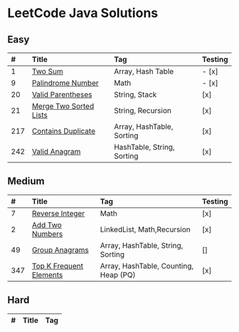 # LeetCode Java Solutions

## Easy

| #   | Title                          | Tag                        | Testing |
| :-- | :----------------------------- | :------------------------- | :------ |
| 1   | [Two Sum][0001]                | Array, Hash Table          | - [x]   |
| 9   | [Palindrome Number][0009]      | Math                       | - [x]   |
| 20  | [Valid Parentheses][0020]      | String, Stack              | [x]     |
| 21  | [Merge Two Sorted Lists][0021] | String, Recursion          | [x]     |
| 217 | [Contains Duplicate][0217]     | Array, HashTable, Sorting  | [x]     |
| 242 | [Valid Anagram][0242]          | HashTable, String, Sorting | [x]     |

## Medium

| #   | Title                           | Tag                                   | Testing |
| :-- | :------------------------------ | :------------------------------------ | ------- |
| 7   | [Reverse Integer][0007]         | Math                                  | [x]     |
| 2   | [Add Two Numbers][0002]         | LinkedList, Math,Recursion            | [x]     |
| 49  | [Group Anagrams][0049]          | Array, HashTable, String, Sorting     | []      |
| 347 | [Top K Frequent Elements][0347] | Array, HashTable, Counting, Heap (PQ) | [x]     |

## Hard

| #   | Title | Tag |
| :-- | :---- | :-- |

[0001]: https://github.com/codeph-0bia/LeetCode-Java/tree/main/src/main/easy/_0001
[0007]: https://github.com/codeph-0bia/LeetCode-Java/tree/main/src/main/medium/_0007
[0009]: https://github.com/codeph-0bia/LeetCode-Java/tree/main/src/main/easy/_0009
[0020]: https://github.com/codeph-0bia/LeetCode-Java/tree/main/src/main/easy/_0020
[0021]: https://github.com/codeph-0bia/LeetCode-Java/tree/main/src/main/easy/_0021
[0002]: https://github.com/codeph-0bia/LeetCode-Java/tree/main/src/main/medium/_0002
[0217]: https://github.com/codeph-0bia/LeetCode-Java/tree/main/src/main/easy/_0217
[0242]: https://github.com/codeph-0bia/LeetCode-Java/tree/main/src/main/easy/_0242
[0049]: https://github.com/codeph-0bia/LeetCode-Java/tree/main/src/main/medium/_0049
[0347]: https://github.com/codeph-0bia/LeetCode-Java/tree/main/src/main/medium/_0347
